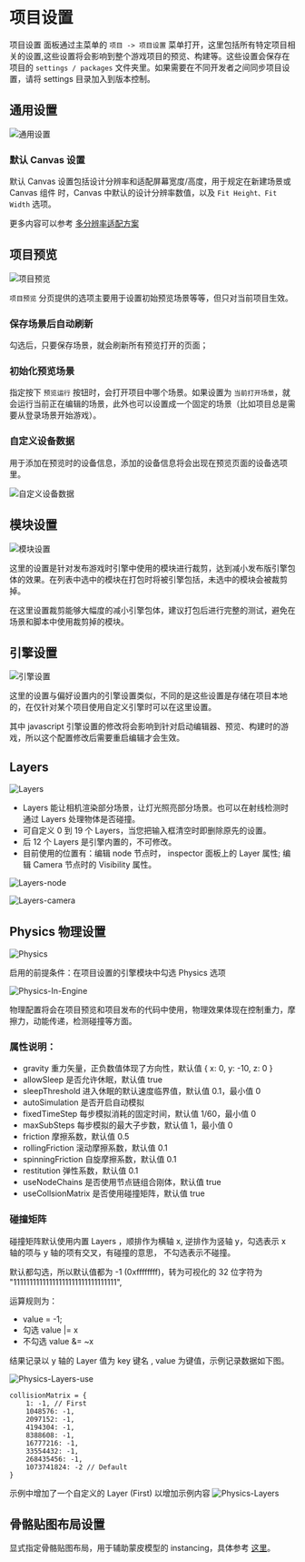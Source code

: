 # 项目设置

项目设置 面板通过主菜单的 `项目 -> 项目设置` 菜单打开，这里包括所有特定项目相关的设置,这些设置将会影响到整个游戏项目的预览、构建等。这些设置会保存在项目的  `settings / packages` 文件夹里。如果需要在不同开发者之间同步项目设置，请将 settings 目录加入到版本控制。

## 通用设置

![通用设置](./index/general.jpg)

### 默认 Canvas 设置

默认 Canvas 设置包括设计分辨率和适配屏幕宽度/高度，用于规定在新建场景或 Canvas 组件 时，Canvas 中默认的设计分辨率数值，以及 `Fit Height、Fit Width` 选项。

更多内容可以参考 [多分辨率适配方案](../ui-system/components/engine/multi-resolution.md)

## 项目预览

![项目预览](./index/preview.jpg)

`项目预览` 分页提供的选项主要用于设置初始预览场景等等，但只对当前项目生效。

### 保存场景后自动刷新

勾选后，只要保存场景，就会刷新所有预览打开的页面；

### 初始化预览场景

指定按下 `预览运行` 按钮时，会打开项目中哪个场景。如果设置为 `当前打开场景`，就会运行当前正在编辑的场景，此外也可以设置成一个固定的场景（比如项目总是需要从登录场景开始游戏）。

### 自定义设备数据

用于添加在预览时的设备信息，添加的设备信息将会出现在预览页面的设备选项里。

![自定义设备数据](./index/device.jpg)

## 模块设置

![模块设置](./index/modules.jpg)

这里的设置是针对发布游戏时引擎中使用的模块进行裁剪，达到减小发布版引擎包体的效果。在列表中选中的模块在打包时将被引擎包括，未选中的模块会被裁剪掉。

在这里设置裁剪能够大幅度的减小引擎包体，建议打包后进行完整的测试，避免在场景和脚本中使用裁剪掉的模块。

## 引擎设置

![引擎设置](./index/engine.jpg)

这里的设置与偏好设置内的引擎设置类似，不同的是这些设置是存储在项目本地的，在仅针对某个项目使用自定义引擎时可以在这里设置。

其中 javascript 引擎设置的修改将会影响到针对启动编辑器、预览、构建时的游戏，所以这个配置修改后需要重启编辑才会生效。

## Layers

![Layers](./index/layers.png)

- Layers 能让相机渲染部分场景，让灯光照亮部分场景。也可以在射线检测时通过 Layers 处理物体是否碰撞。
- 可自定义 0 到 19 个 Layers，当您把输入框清空时即删除原先的设置。
- 后 12 个 Layers 是引擎内置的，不可修改。
- 目前使用的位置有：编辑 node 节点时， inspector 面板上的 Layer 属性; 编辑 Camera 节点时的 Visibility 属性。

![Layers-node](./index/layers-node.png)

![Layers-camera](./index/layers-camera.png)

<!-- native 引擎设置的修改主要影响的是构建原生项目时使用 cocos2dx 引擎模板，修改后可以实时生效。 -->

## Physics 物理设置

![Physics](./index/physics-index.png)

启用的前提条件：在项目设置的引擎模块中勾选 Physics 选项

![Physics-In-Engine](./index/physics-in-engine.png)

物理配置将会在项目预览和项目发布的代码中使用，物理效果体现在控制重力，摩擦力，动能传递，检测碰撞等方面。

### 属性说明：
- gravity 重力矢量，正负数值体现了方向性，默认值 { x: 0, y: -10, z: 0 }
- allowSleep 是否允许休眠，默认值 true
- sleepThreshold 进入休眠的默认速度临界值，默认值 0.1，最小值 0
- autoSimulation 是否开启自动模拟
- fixedTimeStep 每步模拟消耗的固定时间，默认值 1/60，最小值 0
- maxSubSteps 每步模拟的最大子步数，默认值 1，最小值 0
- friction 摩擦系数，默认值 0.5
- rollingFriction 滚动摩擦系数，默认值 0.1
- spinningFriction 自旋摩擦系数，默认值 0.1
- restitution 弹性系数，默认值 0.1
- useNodeChains 是否使用节点链组合刚体，默认值 true
- useCollsionMatrix  是否使用碰撞矩阵，默认值 true

### 碰撞矩阵

碰撞矩阵默认使用内置 Layers ，顺排作为横轴 x, 逆排作为竖轴 y，勾选表示 x 轴的项与 y 轴的项有交叉，有碰撞的意思，
不勾选表示不碰撞。

默认都勾选，所以默认值都为 -1 (0xffffffff)，转为可视化的 32 位字符为 "11111111111111111111111111111111",  

运算规则为：
- value = -1;
- 勾选 value |= x
- 不勾选 value &= ~x

结果记录以 y 轴的 Layer 值为 key 键名 , value 为键值，示例记录数据如下图。

![Physics-Layers-use](./index/physics-layers-use.png)

```
collisionMatrix = {
    1: -1, // First
    1048576: -1,
    2097152: -1,
    4194304: -1,
    8388608: -1,
    16777216: -1,
    33554432: -1,
    268435456: -1,
    1073741824: -2 // Default
}
```

示例中增加了一个自定义的 Layer (First) 以增加示例内容
![Physics-Layers](./index/physics-layers.png)



## 骨骼贴图布局设置

显式指定骨骼贴图布局，用于辅助蒙皮模型的 instancing，具体参考 [这里](joints-texture-layout.md)。
